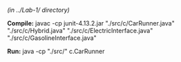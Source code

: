 *(in ../Lab-1/ directory)*

**Compile:**
javac -cp junit-4.13.2.jar "./src/c/CarRunner.java" "./src/c/Hybrid.java" "./src/c/ElectricInterface.java" "./src/c/GasolineInterface.java" 

**Run:**
java -cp "./src/" c.CarRunner
